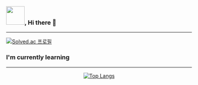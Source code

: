   ### <img src="https://sethusenthil.com/SethuSenthil/assets/waving-hand.gif" height="50"/>, Hi there 👋
  ---
  [![Solved.ac
프로필](http://mazassumnida.wtf/api/mini/generate_badge?boj=y_kyul)](https://solved.ac/y_kyul)

  ### I'm currently learning
  ---
<div align=center>
  
  
  [![Top Langs](https://github-readme-stats.vercel.app/api/top-langs/?username=young1ll&layout=compact&hide=html)](https://github.com/anuraghazra/github-readme-stats)

<!--
**Young1ll/young1ll** is a ✨ _special_ ✨ repository because its `README.md` (this file) appears on your GitHub profile.
Here are some ideas to get you started:
- 🔭 I’m currently working on ...
- 🌱 I’m currently learning ...
- 👯 I’m looking to collaborate on ...
- 🤔 I’m looking for help with ...
- 💬 Ask me about ...
- 📫 How to reach me: ...
- 😄 Pronouns: ...
- ⚡ Fun fact: ...
-->
</div>
